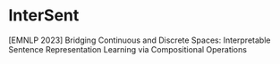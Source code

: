 # InterSent
[EMNLP 2023] Bridging Continuous and Discrete Spaces: Interpretable Sentence Representation Learning via Compositional Operations
